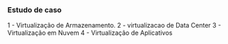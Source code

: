 ### Estudo de caso

1 - Virtualização de Armazenamento.
2 - virtualizacao de Data Center
3 - Virtualização em Nuvem
4 - Virtualização de Aplicativos 
